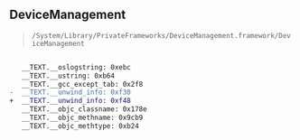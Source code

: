 ## DeviceManagement

> `/System/Library/PrivateFrameworks/DeviceManagement.framework/DeviceManagement`

```diff

   __TEXT.__oslogstring: 0xebc
   __TEXT.__ustring: 0xb64
   __TEXT.__gcc_except_tab: 0x2f8
-  __TEXT.__unwind_info: 0xf30
+  __TEXT.__unwind_info: 0xf48
   __TEXT.__objc_classname: 0x178e
   __TEXT.__objc_methname: 0x9cb9
   __TEXT.__objc_methtype: 0xb24

```

